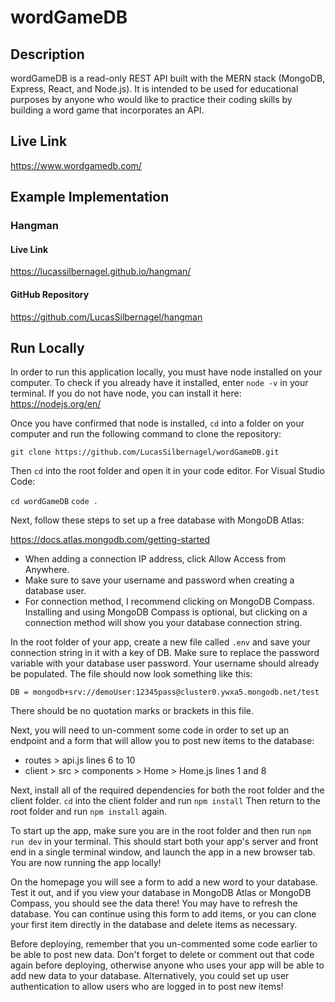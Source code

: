 # wordGameDB

## Description

wordGameDB is a read-only REST API built with the MERN stack (MongoDB, Express, React, and Node.js). It is intended to be used for educational purposes by anyone who would like to practice their coding skills by building a word game that incorporates an API.

## Live Link
https://www.wordgamedb.com/

## Example Implementation

### Hangman

#### Live Link
https://lucassilbernagel.github.io/hangman/

#### GitHub Repository
https://github.com/LucasSilbernagel/hangman

## Run Locally

In order to run this application locally, you must have node installed on your computer. To check if you already have it installed, enter `node -v` in your terminal. If you do not have node, you can install it here: https://nodejs.org/en/

Once you have confirmed that node is installed, `cd` into a folder on your computer and run the following command to clone the repository:

`git clone https://github.com/LucasSilbernagel/wordGameDB.git`

Then `cd` into the root folder and open it in your code editor. For Visual Studio Code:

`cd wordGameDB`
`code .`

Next, follow these steps to set up a free database with MongoDB Atlas:

https://docs.atlas.mongodb.com/getting-started

- When adding a connection IP address, click Allow Access from Anywhere. 
- Make sure to save your username and password when creating a database user. 
- For connection method, I recommend clicking on MongoDB Compass. Installing and using MongoDB Compass is optional, but clicking on a connection method will show you your database connection string.

In the root folder of your app, create a new file called `.env` and save your connection string in it with a key of DB. Make sure to replace the password variable with your database user password. Your username should already be populated. The file should now look something like this:

`DB = mongodb+srv://demoUser:12345pass@cluster0.ywxa5.mongodb.net/test`

There should be no quotation marks or brackets in this file.

Next, you will need to un-comment some code in order to set up an endpoint and a form that will allow you to post new items to the database:
- routes > api.js lines 6 to 10
- client > src > components > Home > Home.js lines 1 and 8

Next, install all of the required dependencies for both the root folder and the client folder. `cd` into the client folder and run `npm install` Then return to the root folder and run `npm install` again.

To start up the app, make sure you are in the root folder and then run `npm run dev` in your terminal. This should start both your app's server and front end in a single terminal window, and launch the app in a new browser tab. You are now running the app locally!

On the homepage you will see a form to add a new word to your database. Test it out, and if you view your database in MongoDB Atlas or MongoDB Compass, you should see the data there! You may have to refresh the database. You can continue using this form to add items, or you can clone your first item directly in the database and delete items as necessary.

Before deploying, remember that you un-commented some code earlier to be able to post new data. Don't forget to delete or comment out that code again before deploying, otherwise anyone who uses your app will be able to add new data to your database. Alternatively, you could set up user authentication to allow users who are logged in to post new items!
